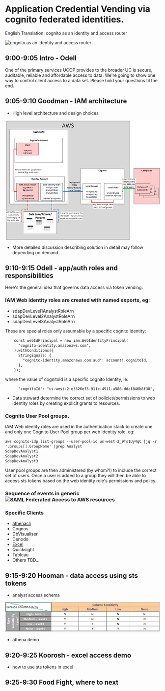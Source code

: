 # Application Credential Vending via cognito federated identities.

English Translation: cognito as an identity and access router

![cognito as an identity and access router](https://d2908q01vomqb2.cloudfront.net/1b6453892473a467d07372d45eb05abc2031647a/2017/06/18/CognitoDiagram.png)

## 9:00-9:05 Intro - Odell

One of the primary services UCOP provides to the broader UC is secure,
auditable, reliable and affordable access to data. We're going to show one way
to control client access to a data set. Please hold your questions til the end.

## 9:05-9:10 Goodman - IAM architecture

* High level architecture and design choices

![console vs cognito authn](images/console-vs-cognito-authn.png)

* More detailed discussion describing solution in detail may follow depending on demand...

## 9:10-9:15 Odell - app/auth roles and responsibilities

Here's the general idea that governs data access via token vending:

### IAM Web identity roles are created with named exports, eg:

  * sdapDevLevel1AnalystRoleArn
  * sdapDevLevel2AnalystRoleArn
  * sdapDevLevel3AnalystRoleArn

These are special roles only assumable by a specific cognito Identity:

```
    const webIdPrincipal = new iam.WebIdentityPrincipal(
      "cognito-identity.amazonaws.com",
    ).withConditions({
      StringEquals: {
        "cognito-identity.amazonaws.com:aud": account!.cognitoId,
      },
    });
```

where the value of cognitoId is a specific cognito Identity, ie:

```
      "cognitoId": "us-west-2:e3326ef3-911e-4911-a586-ddaf846b8f38",
```

* Data steward determine the correct set of policies/permissions to web
  identity roles by creating explicit grants to resources.

### Cognito User Pool groups.

IAM Web identity roles are used in the authentication stack to create one and
only one Cognito User Pool group per web identity role, eg:

```
aws cognito-idp list-groups --user-pool-id us-west-2_9Ts1Uy4qC |jq -r '.Groups[].GroupName' |grep Analyst
SdapDevAnalyst1
SdapDevAnalyst2
SdapDevAnalyst3
```

User pool groups are then administered (by whom?!) to include the correct set of users.
Once a user is added to a group they will then be able to access sts tokens
based on the web identity role's permissions and policy.

### Sequence of events in generic ![SAML Federated Access to AWS resources](https://docs.aws.amazon.com/cognito/latest/developerguide/images/amazon-cognito-user-pools-saml-idp-auth-flow.png)

### Specific Clients

* [athenacli](https://github.com/ucopacme/amazon-cognito-cdk-example-for-getting-aws-credentials/blob/dev/docs/athenacli.md)
* Cognos
* DbVisualiser
* Denodo
* [Excel](https://github.com/ucopacme/amazon-cognito-cdk-example-for-getting-aws-credentials/blob/dev/docs/excel.md)
* Quicksight
* Tableau
* Others TBD...

## 9:15-9:20 Hooman - data access using sts tokens

* analyst access schema

![sdap access matrix ](images/analyst-matrix.png)

* athena demo

## 9:20-9:25 Koorosh - excel access demo

* how to use sts tokens in excel

## 9:25-9:30 Food Fight, where to next
